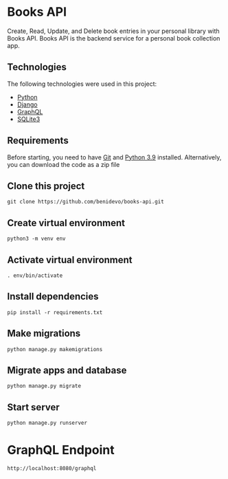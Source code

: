 # Books API 

Create, Read, Update, and Delete book entries in your personal library with Books API. Books API is the backend service for a personal book collection app.

## Technologies 

The following technologies were used in this project:

- [Python](https://www.python.org/)
- [Django](https://www.djangoproject.com/)
- [GraphQL](https://graphql.org/)
- [SQLite3](https://www.sqlite.org/index.html)

## Requirements

Before starting, you need to have [Git](https://git-scm.com) and [Python 3.9](https://www.python.org/) installed. Alternatively, you can download the code as a zip file

## Clone this project

    git clone https://github.com/benidevo/books-api.git

## Create virtual environment

    python3 -m venv env

## Activate virtual environment

    . env/bin/activate

## Install dependencies

    pip install -r requirements.txt

## Make migrations

    python manage.py makemigrations

## Migrate apps and database

    python manage.py migrate

## Start server

    python manage.py runserver



# GraphQL Endpoint

    http://localhost:8080/graphql

